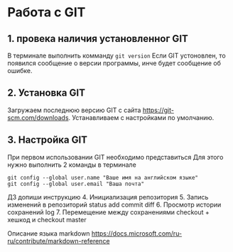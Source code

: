# Работа с GIT

## 1. провека наличия установленног GIT
В терминале выполнить комманду `git version`
Если GIT устоновлен, то появился сообщение о версии программы, инче будет сообщение об ошибке.

## 2. Установка GIT
Загружаем последнюю версию GIT с сайта https://git-scm.com/downloads. Устанавливаем с настройками по умолчанию.

## 3. Настройка GIT
При первом использовании GIT необходимо представиться
Для этого нужно выполнить 2 команды в терминале
```
git config --global user.name "Ваше имя на английском языке"
git config --global user.email "Ваша почта"
```


ДЗ допиши инструкцию
4. Инициализация репозитория
5. Запись изменений в репозиторий status add commit diff
6. Просмотр истории сохранений log
7. Перемещение между сохранениями checkout + хешкод и checkout master 

Описание языка markdown
https://docs.microsoft.com/ru-ru/contribute/markdown-reference